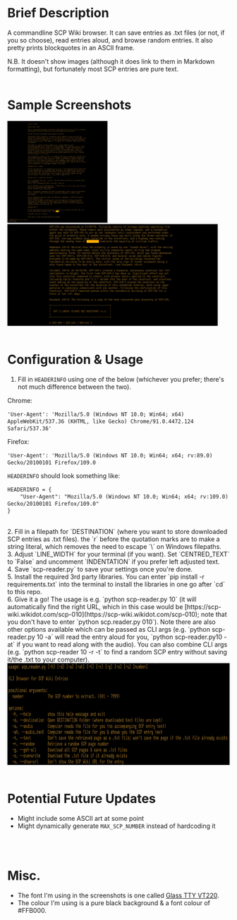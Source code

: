 # Brief Description
A commandline SCP Wiki browser. It can save entries as .txt files (or not, if you so choose), read entries aloud, and browse random entries. It also pretty prints blockquotes in an ASCII frame. 

N.B. It doesn't show images (although it does link to them in Markdown formatting), but fortunately most SCP entries are pure text. 
<br>
<br>

# Sample Screenshots
<img src="./Documentation Assets/Entry Sample (SCP-010).jpg" height="230" alt="Entry Sample (SCP-010).jpg">
<img src="./Documentation Assets/ASCII Frame Blockquotes Sample.jpg" height="230" alt="Entry Sample (SCP-010).jpg">
<br>
<br>

# Configuration & Usage
1. Fill in `HEADERINFO` using one of the below (whichever you prefer; there's not much difference between the two).

Chrome: 
```
'User-Agent': 'Mozilla/5.0 (Windows NT 10.0; Win64; x64) AppleWebKit/537.36 (KHTML, like Gecko) Chrome/91.0.4472.124 Safari/537.36'
```

Firefox:
```
'User-Agent': 'Mozilla/5.0 (Windows NT 10.0; Win64; x64; rv:89.0) Gecko/20100101 Firefox/109.0
```

`HEADERINFO` should look something like:
```
HEADERINFO = {
    "User-Agent": "Mozilla/5.0 (Windows NT 10.0; Win64; x64; rv:109.0) Gecko/20100101 Firefox/109.0"
}
```
<br>
2. Fill in a filepath for `DESTINATION` (where you want to store downloaded SCP entries as .txt files). the `r` before the quotation marks are to make a string literal, which removes the need to escape `\` on Windows filepaths.
<br>
3. Adjust `LINE_WIDTH` for your terminal (if you want). Set  `CENTRED_TEXT` to `False` and uncomment `INDENTATION` if you prefer left adjusted text.
<br>
4. Save `scp-reader.py` to save your settings once you're done.
<br>
5. Install the required 3rd party libraries. You can enter `pip install -r requirements.txt` into the terminal to install the libraries in one go after `cd` to this repo.
<br>
6. Give it a go! The usage is e.g. `python scp-reader.py 10` (it will automatically find the right URL, which in this case would be [https://scp-wiki.wikidot.com/scp-010](https://scp-wiki.wikidot.com/scp-010); note that you don't have to enter `python scp.reader.py 010`). Note there are also other options available which can be passed as CLI args (e.g. `python scp-reader.py 10 -a` will read the entry aloud for you, `python scp-reader.py10 -at` if you want to read along with the audio). You can also combine CLI args (e.g. `python scp-reader 10 -r -t` to find a random SCP entry without saving it/the .txt to your computer).
<br>
<img src="./Documentation Assets/CLI Args.jpg" height="230" alt="CLI Args.jpg">
<br>
<br>

# Potential Future Updates
- Might include some ASCII art at some point
- Might dynamically generate `MAX_SCP_NUMBER` instead of hardcoding it
<br>
<br>

# Misc.
- The font I'm using in the screenshots is one called [Glass TTY VT220](https://github.com/svofski/glasstty).
- The colour I'm using is a pure black background & a font colour of #FFB000.
